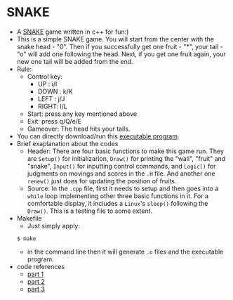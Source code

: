 # SNAKE
- A [SNAKE](https://github.com/xhf-F/Simple_Game--SNAKE) game written in c++ for fun:)
- This is a simple SNAKE game. You will start from the center with the snake head - "0". Then if you successfully get one fruit - "\*", your tail - "o" will add one following the head. Next, if you get one fruit again, your new one tail will be added from the end.
- Rule: 
  - Control key:
    - UP   :  i/I
    - DOWN :  k/K
    - LEFT :  j/J
    - RIGHT:  l/L
   - Start: press any key mentioned above
   - Exit: press q/Q/e/E
   - Gameover: The head hits your tails.
- You can directly download/run this [executable program](https://github.com/xhf-F/Simple_Game--SNAKE/raw/main/Simple_SNAKE).
- Brief exaplanation about the codes
  - Header: There are four basic functions to make this game run. They are ```Setup()``` for initializarion, ```Draw()``` for printing the "wall", "fruit" and "snake", ```Input()``` for inputting control commands, and ```Logic()``` for judgments on movings and scores in the ```.H``` file. And another one ```renew()``` just does for updating the position of fruits. 
  - Source: In the ```.cpp``` file, first it needs to setup and then goes into a ```while``` loop implementing other three basic functions in it. For a comfortable display, it includes a ```Linux```'s ```sleep()``` following the ```Draw()```. This is a testing file to some extent. 
- Makefile
  - Just simply apply: 
  ```
  $ make
  ``` 
  - in the command line then it will generate ```.o``` files and the executable program.
- code references 
  - [part 1](https://www.youtube.com/watch?v=E_-lMZDi7Uw)
  - [part 2](https://www.youtube.com/watch?v=W1e5wO7XR2w)
  - [part 3](https://www.youtube.com/watch?v=PSoLD9mVXTA)
